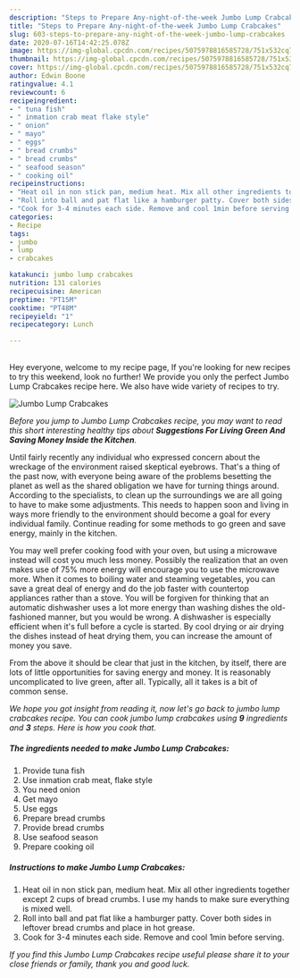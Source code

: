```yaml
---
description: "Steps to Prepare Any-night-of-the-week Jumbo Lump Crabcakes"
title: "Steps to Prepare Any-night-of-the-week Jumbo Lump Crabcakes"
slug: 603-steps-to-prepare-any-night-of-the-week-jumbo-lump-crabcakes
date: 2020-07-16T14:42:25.078Z
image: https://img-global.cpcdn.com/recipes/5075978816585728/751x532cq70/jumbo-lump-crabcakes-recipe-main-photo.jpg
thumbnail: https://img-global.cpcdn.com/recipes/5075978816585728/751x532cq70/jumbo-lump-crabcakes-recipe-main-photo.jpg
cover: https://img-global.cpcdn.com/recipes/5075978816585728/751x532cq70/jumbo-lump-crabcakes-recipe-main-photo.jpg
author: Edwin Boone
ratingvalue: 4.1
reviewcount: 6
recipeingredient:
- " tuna fish"
- " inmation crab meat flake style"
- " onion"
- " mayo"
- " eggs"
- " bread crumbs"
- " bread crumbs"
- " seafood season"
- " cooking oil"
recipeinstructions:
- "Heat oil in non stick pan, medium heat. Mix all other ingredients together except 2 cups of bread crumbs. I use my hands to make sure everything is mixed well."
- "Roll into ball and pat flat like a hamburger patty. Cover both sides in leftover bread crumbs and place in hot grease."
- "Cook for 3-4 minutes each side. Remove and cool 1min before serving."
categories:
- Recipe
tags:
- jumbo
- lump
- crabcakes

katakunci: jumbo lump crabcakes 
nutrition: 131 calories
recipecuisine: American
preptime: "PT15M"
cooktime: "PT48M"
recipeyield: "1"
recipecategory: Lunch

---
```

<br>
Hey everyone, welcome to my recipe page, If you're looking for new recipes to try this weekend, look no further! We provide you only the perfect Jumbo Lump Crabcakes recipe here. We also have wide variety of recipes to try.
<br>


![Jumbo Lump Crabcakes](https://img-global.cpcdn.com/recipes/5075978816585728/751x532cq70/jumbo-lump-crabcakes-recipe-main-photo.jpg)

<i>Before you jump to Jumbo Lump Crabcakes recipe, you may want to read this short interesting healthy tips about 
<strong>Suggestions For Living Green And Saving Money Inside the Kitchen</strong>.</i>
</br>

Until fairly recently any individual who expressed concern about the wreckage of the environment raised skeptical eyebrows. That's a thing of the past now, with everyone being aware of the problems besetting the planet as well as the shared obligation we have for turning things around. According to the specialists, to clean up the surroundings we are all going to have to make some adjustments. This needs to happen soon and living in ways more friendly to the environment should become a goal for every individual family. Continue reading for some methods to go green and save energy, mainly in the kitchen.

You may well prefer cooking food with your oven, but using a microwave instead will cost you much less money. Possibly the realization that an oven makes use of 75% more energy will encourage you to use the microwave more. When it comes to boiling water and steaming vegetables, you can save a great deal of energy and do the job faster with countertop appliances rather than a stove. You will be forgiven for thinking that an automatic dishwasher uses a lot more energy than washing dishes the old-fashioned manner, but you would be wrong. A dishwasher is especially efficient when it's full before a cycle is started. By cool drying or air drying the dishes instead of heat drying them, you can increase the amount of money you save.

From the above it should be clear that just in the kitchen, by itself, there are lots of little opportunities for saving energy and money. It is reasonably uncomplicated to live green, after all. Typically, all it takes is a bit of common sense.


<i>We hope you got insight from reading it, now let's go back to jumbo lump crabcakes recipe. You can cook jumbo lump crabcakes using <strong>9</strong> ingredients and <strong>3</strong> steps. Here is how you cook that.
</i>

##### The ingredients needed to make Jumbo Lump Crabcakes:

1. Provide  tuna fish
1. Use  inmation crab meat, flake style
1. You need  onion
1. Get  mayo
1. Use  eggs
1. Prepare  bread crumbs
1. Provide  bread crumbs
1. Use  seafood season
1. Prepare  cooking oil


##### Instructions to make Jumbo Lump Crabcakes:

1. Heat oil in non stick pan, medium heat. Mix all other ingredients together except 2 cups of bread crumbs. I use my hands to make sure everything is mixed well.
1. Roll into ball and pat flat like a hamburger patty. Cover both sides in leftover bread crumbs and place in hot grease.
1. Cook for 3-4 minutes each side. Remove and cool 1min before serving.


<i>If you find this Jumbo Lump Crabcakes recipe useful please share it to your close friends or family, thank you and good luck.</i>
